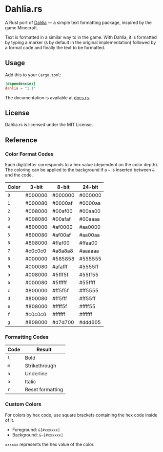 # Dahlia.rs

A Rust port of [Dahlia](https://github.com/trag1c/Dahlia) — a simple text formatting package, inspired by the game Minecraft.

Text is formatted in a similar way to in the game. With Dahlia, it is formatted
by typing a marker (`&` by default in the original implementation) followed by a
format code and finally the text to be formatted.

## Usage

Add this to your `Cargo.toml`:
```toml
[dependencies]
dahlia = "1.1"
```

The documentation is available at [docs.rs](https://docs.rs/dahlia/1.1.0/dahlia).

## License

Dahlia.rs is licensed under the MIT License.

## Reference

### Color Format Codes

Each digit/letter corresponds to a hex value (dependent on the color depth). The coloring can be applied to the background if a `~` is inserted between `&` and the code.

Color | 3-bit | 8-bit | 24-bit
--- | --- | --- | ---
`0` | #000000 | #000000 | #000000
`1` | #000080 | #0000af | #0000aa
`2` | #008000 | #00af00 | #00aa00
`3` | #008080 | #00afaf | #00aaaa
`4` | #800000 | #af0000 | #aa0000
`5` | #800080 | #af00af | #aa00aa
`6` | #808000 | #ffaf00 | #ffaa00
`7` | #c0c0c0 | #a8a8a8 | #aaaaaa
`8` | #000000 | #585858 | #555555
`9` | #000080 | #afafff | #5555ff
`a` | #008000 | #5fff5f | #55ff55
`b` | #000080 | #5fffff | #55ffff
`c` | #800000 | #ff5f5f | #ff5555
`d` | #800080 | #ff5fff | #ff55ff
`e` | #808000 | #ffff5f | #ffff55
`f` | #c0c0c0 | #ffffff | #ffffff
`g` | #808000 | #d7d700 | #ddd605

### Formatting Codes

Code | Result
--- | ---
`l` | Bold
`m` | Strikethrough
`n` | Underline
`o` | Italic
`r` | Reset formatting

### Custom Colors

For colors by hex code, use square brackets containing the hex code inside of it.

- Foreground: `&[#xxxxxx]`
- Background: `&~[#xxxxxx]`

`xxxxxx` represents the hex value of the color.
